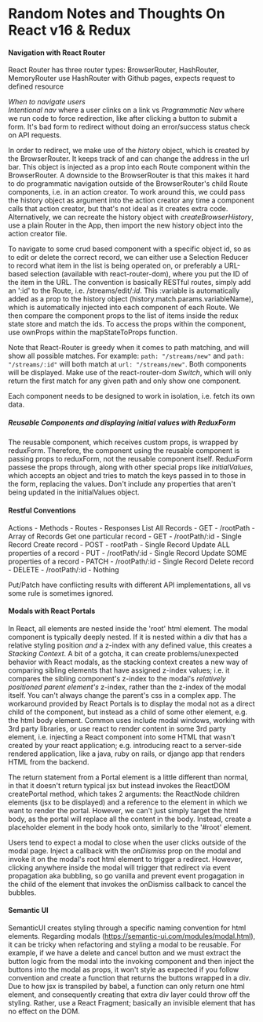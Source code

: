 # Random Notes and Thoughts On React v16 & Redux

#### Navigation with React Router

React Router has three router types: BrowserRouter, HashRouter, MemoryRouter
use HashRouter with Github pages, expects request to defined resource

*When to navigate users*  
*Intentional nav* where a user clinks on a link vs *Programmatic Nav* where we run code to force redirection, like after clicking a button to submit a form. It's bad form to redirect without doing an error/success status check on API requests.

In order to redirect, we make use of the *history* object, which is created by the BrowserRouter. It keeps track of and can change the address in the url bar. This object is injected as a prop into each Route component within the BrowserRouter. 
A downside to the BrowserRouter is that this makes it hard to do programmatic navigation outside of the BrowserRouter's child Route components, i.e. in an action creator. To work around this, we could pass the history object as argument into the action creator any time a component calls that action creator, but that's not ideal as it creates extra code. Alternatively, we can recreate the history object with *createBrowserHistory*, use a plain Router in the App, then import the new history object into the action creator file.

To navigate to some crud based component with a specific object id, so as to edit or delete the correct record, we can either use a Selection Reducer to record what item in the list is being operated on, or preferably a URL-based selection (available with react-router-dom), where you put the ID of the item in the URL. The convention is basically RESTful routes, simply add an ':id' to the Route, i.e. /streams/edit/*:id*. This :variable is automatically added as a prop to the history object (history.match.params.variableName), which is automatically injected into each component of each Route. We then compare the component props to the list of items inside the redux state store and match the ids. To access the props within the component, use ownProps within the mapStateToProps function.

Note that React-Router is greedy when it comes to path matching, and will show all possible matches. For example: `path: "/streams/new"` and `path: "/streams/:id"` will both match at `url: "/streams/new"`. Both components will be displayed. Make use of the react-router-dom *Switch*, which will only return the first match for any given path and only show one component.

Each component needs to be designed to work in isolation, i.e. fetch its own data.

##### Reusable Components and displaying initial values with ReduxForm
The reusable component, which receives custom props, is wrapped by reduxForm. Therefore, the component using the reusable component is passing props to reduxForm, not the reusable component itself. ReduxForm passese the props through, along with other special props like *initialValues*, which accepts an object and tries to match the keys passed in to those in the form, replacing the values. Don't include any properties that aren't being updated in the initialValues object.

#### Restful Conventions
Actions - Methods - Routes - Responses
List All Records - GET - /rootPath - Array of Records
Get one particular record - GET - /rootPath/:id - Single Record
Create record - POST - rootPath - Single Record
Update ALL properties of a record - PUT - /rootPath/:id - Single Record
Update SOME properties of a record - PATCH - /rootPath/:id - Single Record
Delete record - DELETE - /rootPath/:id - Nothing

Put/Patch have conflicting results with different API implementations, all vs some rule is sometimes ignored.

#### Modals with React Portals
In React, all elements are nested inside the 'root' html element. The modal component is typically deeply nested. If it is nested within a div that has a relative styling position *and* a z-index with any defined value, this creates a *Stacking Context*. A bit of a gotcha, it can create problems/unexpected behavior with React modals, as the stacking context creates a new way of comparing sibling elements that have assigned z-index values; i.e. it compares the sibling component's z-index to the modal's *relatively positioned parent element's* z-index, rather than the z-index of the modal itself. You can't always change the parent's css in a complex app. The workaround provided by React Portals is to display the modal not as a direct child of the component, but instead as a child of some other element, e.g. the html body element. Common uses include modal windows, working with 3rd party libraries, or use react to render content in some 3rd party element, i.e. injecting a React component into some HTML that wasn't created by your react application; e.g. introducing react to a server-side rendered application, like a java, ruby on rails, or django app that renders HTML from the backend.

The return statement from a Portal element is a little different than normal, in that it doesn't return typical jsx but instead invokes the ReactDOM createPortal method, which takes 2 arguments: the ReactNode children elements (jsx to be displayed) and a reference to the element in which we want to render the portal. However, we can't just simply target the html body, as the portal will replace all the content in the body. Instead, create a placeholder element in the body hook onto, similarly to the '#root' element.

Users tend to expect a modal to close when the user clicks outside of the modal page. Inject a callback with the *onDismiss* prop on the modal and invoke it on the modal's root html element to trigger a redirect. However, clicking anywhere inside the modal will trigger that redirect via event propagation aka bubbling, so go vanilla and prevent event progagation in the child of the element that invokes the onDismiss callback to cancel the bubbles.

#### Semantic UI
SemanticUI creates styling through a specific naming convention for html elements. 
Regarding modals (https://semantic-ui.com/modules/modal.html), it can be tricky when refactoring and styling a modal to be reusable. For example, if we have a delete and cancel button and we must extract the button logic from the modal into the invoking component and then inject the buttons into the modal as props, it won't style as expected if you follow convention and create a function that returns the buttons wrapped in a div. Due to how jsx is transpiled by babel, a function can only return one html element, and consequently creating that extra div layer could throw off the styling. Rather, use a React Fragment; basically an invisible element that has no effect on the DOM.